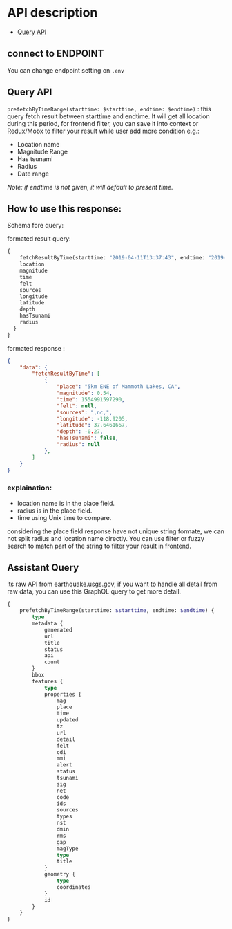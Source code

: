 # API description

* [Query API](#query-api)


## connect to ENDPOINT
You can change endpoint setting on `.env`

## Query API

`prefetchByTimeRange(starttime: $starttime, endtime: $endtime)` : this query fetch result between starttime and endtime. It will get all location during this period, for frontend filter, you can save it into context or Redux/Mobx to filter your result while user add more condition e.g.:
- Location name
- Magnitude Range
- Has tsunami
- Radius
- Date range

_Note: if endtime is not given, it will default to present time._

## How to use this response:

Schema fore query:

formated result query:

```graphql
{
    fetchResultByTime(starttime: "2019-04-11T13:37:43", endtime: "2019-04-11T14:37:43"){
    location
    magnitude
    time
    felt
    sources
    longitude
    latitude
    depth
    hasTsunami
    radius
  }
}

```
formated response :
```json
{
    "data": {
        "fetchResultByTime": [
            {
                "place": "5km ENE of Mammoth Lakes, CA",
                "magnitude": 0.54,
                "time": 1554991597290,
                "felt": null,
                "sources": ",nc,",
                "longitude": -118.9205,
                "latitude": 37.6461667,
                "depth": -0.27,
                "hasTsunami": false,
                "radius": null
            },
        ]
    }
}

```
### explaination:

- location name is in the place field.
- radius is in the place field.
- time using Unix time to compare.

considering the place field response have not unique string formate, we can not split radius and location name directly. You can use filter or fuzzy search to match part of the string to filter your result in frontend.


## Assistant Query
its raw API from earthquake.usgs.gov, if you want to handle all detail from raw data, you can use this GraphQL query to get more detail.

```graphql
{
    prefetchByTimeRange(starttime: $starttime, endtime: $endtime) {
        type
        metadata {
            generated
            url
            title
            status
            api
            count
        }
        bbox
        features {
            type
            properties {
                mag
                place
                time
                updated
                tz
                url
                detail
                felt
                cdi
                mmi
                alert
                status
                tsunami
                sig
                net
                code
                ids
                sources
                types
                nst
                dmin
                rms
                gap
                magType
                type
                title
            }
            geometry {
                type
                coordinates
            }
            id
        }
    }
}
```